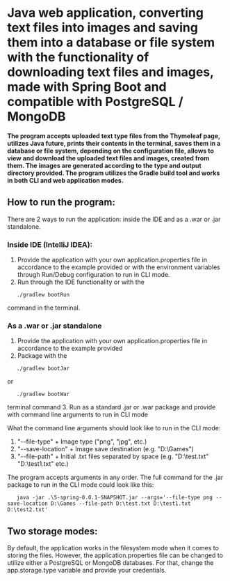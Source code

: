 # Java web application, converting text files into images and saving them into a database or file system with the functionality of downloading text files and images, made with Spring Boot and compatible with PostgreSQL / MongoDB

**The program accepts uploaded text type files from the Thymeleaf page, utilizes Java future, 
prints their contents in the terminal, saves them in a database or file system, depending on 
the configuration file, allows to view and download the uploaded text files and images, 
created from them. The images are generated according
to the type and output directory provided. The program utilizes the Gradle build tool and 
works in both CLI and web application modes.**

## How to run the program:
There are 2 ways to run the application: inside the IDE and as a .war or .jar standalone.

### Inside IDE (IntelliJ IDEA):
1. Provide the application with your own application.properties file in accordance to the 
example provided or with the environment variables through Run/Debug configuration to 
run in CLI mode.
2. Run through the IDE functionality or with the 
```
   ./gradlew bootRun
   ```
command in the terminal.

### As a .war or .jar standalone
1. Provide the application with your own application.properties file in accordance to the
example provided
2. Package with the 
```
   ./gradlew bootJar
   ```
or
```
   ./gradlew bootWar
   ```
terminal command
3. Run as a standard .jar or .war package and provide with command line arguments to run in 
CLI mode

What the command line arguments should look like to run in the CLI mode:
1. "--file-type" + Image type ("png", "jpg", etc.)
2. "--save-location" + Image save destination (e.g. "D:\Games")
3. "--file-path" + Initial .txt files separated by space (e.g. "D:\test.txt" "D:\test1.txt" etc.)

The program accepts arguments in any order. The full command for the .jar package to run in the CLI mode could 
look like this:

```
   java -jar .\5-spring-0.0.1-SNAPSHOT.jar --args='--file-type png --save-location D:\Games --file-path D:\test.txt D:\test1.txt D:\test2.txt'
   ```
## Two storage modes:
By default, the application works in the filesystem mode when it comes to storing the files. 
However, the application.properties file can be changed to utilize either a PostgreSQL or 
MongoDB databases. For that, change the app.storage.type variable and provide your credentials.

